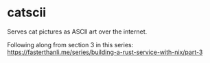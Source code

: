 # catscii

Serves cat pictures as ASCII art over the internet.

Following along from section 3 in this series: 
https://fasterthanli.me/series/building-a-rust-service-with-nix/part-3